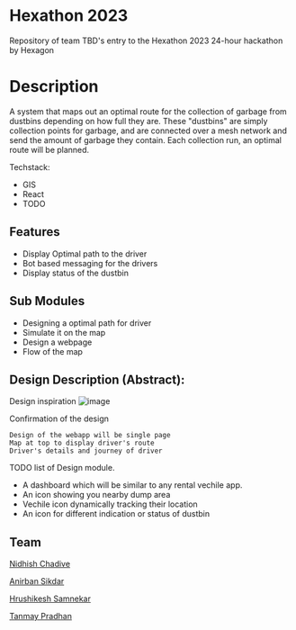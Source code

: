 # Hexathon 2023
Repository of team TBD's entry to the Hexathon 2023 24-hour hackathon by Hexagon

# Description
A system that maps out an optimal route for the collection of garbage from dustbins depending on how full they are. These "dustbins" are simply collection points for garbage, and are connected over a mesh network and send the amount of garbage they contain. Each collection run, an optimal route will be planned. 

Techstack:
- GIS
- React
- TODO

## Features
- Display Optimal path to the driver
- Bot based messaging for the drivers
- Display status of the dustbin 

## Sub Modules 
- Designing a optimal path for driver 
- Simulate it on the map 
- Design a webpage 
- Flow of the map


## Design Description (Abstract):
Design inspiration
![image](https://user-images.githubusercontent.com/78547592/235123743-9ffe3f11-41b4-4e8e-b3bb-1a737be4b2f0.png)

Confirmation of the design
```
Design of the webapp will be single page
Map at top to display driver's route
Driver's details and journey of driver
```
TODO list of Design module.
- A dashboard which will be similar to any rental vechile app.
- An icon showing you nearby dump area
- Vechile icon dynamically tracking their location
- An icon for different indication or status of dustbin

## Team
[Nidhish Chadive](https://github.com/ru2saig)

[Anirban Sikdar](https://github.com/anirban-1009)

[Hrushikesh Samnekar](https://github.com/hrushikesh-sam)

[Tanmay Pradhan](https://github.com/tanmaypradhan4112)
